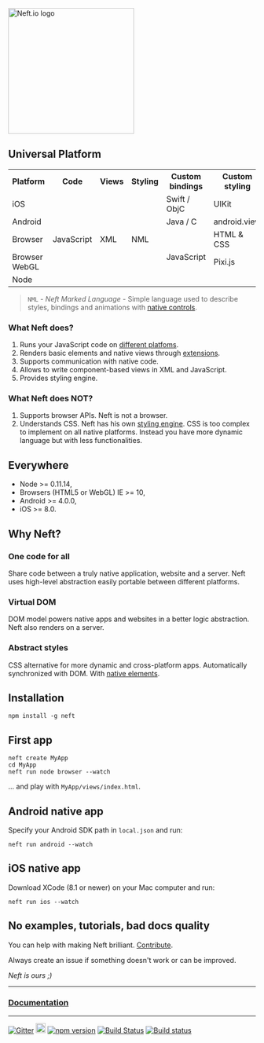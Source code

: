 <img src="https://cdn.rawgit.com/Neft-io/neft/master/media/neft-white-full.svg" alt="Neft.io logo" width="256" />

## Universal Platform

<table>
    <tr>
        <th>Platform</th>
        <th>Code</th>
        <th>Views</th>
        <th>Styling</th>
        <th>Custom bindings</th>
        <th>Custom styling</th>
    </tr>
    <tr>
        <td>iOS</td>
        <td rowspan="5">JavaScript</td>
        <td rowspan="5">XML</td>
        <td rowspan="5">NML</td>
        <td>Swift / ObjC</td>
        <td>UIKit</td>
    </tr>
    <tr>
        <td>Android</td>
        <td>Java / C</td>
        <td>android.view</td>
    </tr>
    <tr>
        <td>Browser</td>
        <td rowspan="3">JavaScript</td>
        <td>HTML & CSS</td>
    </tr>
    <tr>
        <td>Browser WebGL</td>
        <td>Pixi.js</td>
    </tr>
    <tr>
        <td>Node</td>
        <td></td>
    </tr>
</table>

> `NML` - *Neft Marked Language* - Simple language used to describe styles, bindings and animations with [native controls](http://neft.io/extensions/native-items.html).

### What Neft does?

1. Runs your JavaScript code on [different platfoms](#everywhere).
2. Renders basic elements and native views through [extensions](http://neft.io/extensions.html).
3. Supports communication with native code.
4. Allows to write component-based views in XML and JavaScript.
5. Provides styling engine.

### What Neft does NOT?

1. Supports browser APIs. Neft is not a browser.
2. Understands CSS. Neft has his own [styling engine](http://neft.io/styles.html). CSS is too complex to implement on all native platforms. Instead you have more dynamic language but with less functionalities.

## Everywhere

- Node >= 0.11.14,
- Browsers (HTML5 or WebGL) IE >= 10,
- Android >= 4.0.0,
- iOS >= 8.0.

## Why Neft?

### One code for all

Share code between a truly native application, website and a server. Neft uses high-level abstraction easily portable between different platforms.

### Virtual DOM

DOM model powers native apps and websites in a better logic abstraction. Neft also renders on a server.

### Abstract styles

CSS alternative for more dynamic and cross-platform apps. Automatically synchronized with DOM. With [native elements](http://neft.io/extensions/native-items.html).

## Installation

```
npm install -g neft
```

## First app

```
neft create MyApp
cd MyApp
neft run node browser --watch
```

... and play with `MyApp/views/index.html`.

## Android native app

Specify your Android SDK path in `local.json` and run:

```
neft run android --watch
```

## iOS native app

Download XCode (8.1 or newer) on your Mac computer and run:

```
neft run ios --watch
```

## No examples, tutorials, bad docs quality

You can help with making Neft brilliant. [Contribute](http://neft.io/contribute.html).

Always create an issue if something doesn't work or can be improved.

*Neft is ours ;)*

* * *

### [Documentation](http://neft.io)

* * *

[![Gitter](https://img.shields.io/gitter/room/nwjs/nw.js.svg)](https://gitter.im/Neft-io/neft)
<a href="https://twitter.com/neft_io"><img src="https://g.twimg.com/about/feature-corporate/image/followbutton.png" alt="Twitter" height="20" /></a>
[![npm version](https://badge.fury.io/js/neft.svg)](https://badge.fury.io/js/neft)
[![Build Status](https://travis-ci.org/Neft-io/neft.svg?branch=master)](https://travis-ci.org/Neft-io/neft)
[![Build status](https://ci.appveyor.com/api/projects/status/k3mj31b8406cwflv/branch/master?svg=true)](https://ci.appveyor.com/project/KrysKruk/neft/branch/master)
